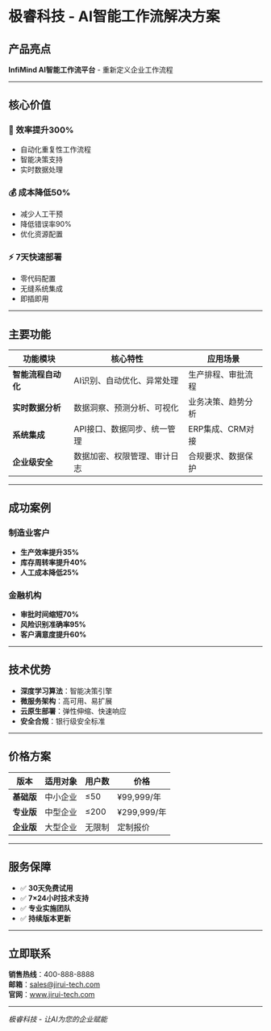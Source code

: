 # 极睿科技 - AI智能工作流解决方案

## 产品亮点

**InfiMind AI智能工作流平台** - 重新定义企业工作流程

---

## 核心价值

### 🚀 效率提升300%
- 自动化重复性工作流程
- 智能决策支持
- 实时数据处理

### 💰 成本降低50%
- 减少人工干预
- 降低错误率90%
- 优化资源配置

### ⚡ 7天快速部署
- 零代码配置
- 无缝系统集成
- 即插即用

---

## 主要功能

| 功能模块 | 核心特性 | 应用场景 |
|---------|---------|---------|
| **智能流程自动化** | AI识别、自动优化、异常处理 | 生产排程、审批流程 |
| **实时数据分析** | 数据洞察、预测分析、可视化 | 业务决策、趋势分析 |
| **系统集成** | API接口、数据同步、统一管理 | ERP集成、CRM对接 |
| **企业级安全** | 数据加密、权限管理、审计日志 | 合规要求、数据保护 |

---

## 成功案例

### 制造业客户
- **生产效率提升35%**
- **库存周转率提升40%**
- **人工成本降低25%**

### 金融机构
- **审批时间缩短70%**
- **风险识别准确率95%**
- **客户满意度提升60%**

---

## 技术优势

- **深度学习算法**：智能决策引擎
- **微服务架构**：高可用、易扩展
- **云原生部署**：弹性伸缩、快速响应
- **安全合规**：银行级安全标准

---

## 价格方案

| 版本 | 适用对象 | 用户数 | 价格 |
|------|---------|--------|------|
| **基础版** | 中小企业 | ≤50 | ¥99,999/年 |
| **专业版** | 中型企业 | ≤200 | ¥299,999/年 |
| **企业版** | 大型企业 | 无限制 | 定制报价 |

---

## 服务保障

- ✅ **30天免费试用**
- ✅ **7×24小时技术支持**
- ✅ **专业实施团队**
- ✅ **持续版本更新**

---

## 立即联系

**销售热线**：400-888-8888  
**邮箱**：sales@jirui-tech.com  
**官网**：www.jirui-tech.com  

---

*极睿科技 - 让AI为您的企业赋能*
